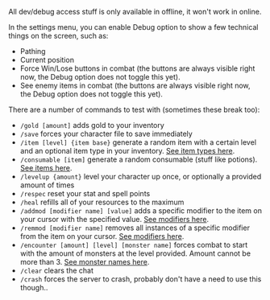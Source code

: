 All dev/debug access stuff is only available in offline, it won't work in online.

In the settings menu, you can enable Debug option to show a few technical things on the screen, such as:
- Pathing
- Current position
- Force Win/Lose buttons in combat (the buttons are always visible right now, the Debug option does not toggle this yet).
- See enemy items in combat (the buttons are always visible right now, the Debug option does not toggle this yet).

There are a number of commands to test with (sometimes these break too):
- `/gold [amount]` adds gold to your inventory
- `/save` forces your character file to save immediately
- `/item [level] {item base}` generate a random item with a certain level and an optional item type in your inventory. [See item types here](https://docs.google.com/spreadsheets/d/1kxMXg6sl3DrCN6KrCxsOHNGNPFgZGQDFeIrTebnGlh8/edit?pli=1&gid=464949103#gid=464949103).
- `/consumable [item]` generate a random consumable (stuff like potions). [See items here](https://docs.google.com/spreadsheets/d/1kxMXg6sl3DrCN6KrCxsOHNGNPFgZGQDFeIrTebnGlh8/edit?pli=1&gid=273484415#gid=273484415).
- `/levelup {amount}` level your character up once, or optionally a provided amount of times
- `/respec` reset your stat and spell points
- `/heal` refills all of your resources to the maximum
- `/addmod [modifier name] [value]` adds a specific modifier to the item on your cursor with the specified value. [See modifiers here](https://docs.google.com/spreadsheets/d/1kxMXg6sl3DrCN6KrCxsOHNGNPFgZGQDFeIrTebnGlh8/edit?pli=1&gid=1961885428#gid=1961885428).
- `/remmod [modifier name]` removes all instances of a specific modifier from the item on your cursor. [See modifiers here](https://docs.google.com/spreadsheets/d/1kxMXg6sl3DrCN6KrCxsOHNGNPFgZGQDFeIrTebnGlh8/edit?pli=1&gid=1961885428#gid=1961885428).
- `/encounter [amount] [level] [monster name]` forces combat to start with the amount of monsters at the level provided. Amount cannot be more than 3. [See monster names here](https://docs.google.com/spreadsheets/d/1kxMXg6sl3DrCN6KrCxsOHNGNPFgZGQDFeIrTebnGlh8/edit?pli=1&gid=1482007302#gid=1482007302).
- `/clear` clears the chat
- `/crash` forces the server to crash, probably don't have a need to use this though..
